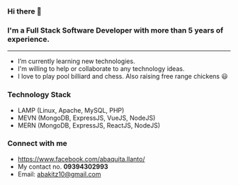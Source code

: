 ### Hi there 👋

### I'm a Full Stack Software Developer with more than 5 years of experience.

---
 
 - I’m currently learning new technologies.
 - I'm willing to help or collaborate to any technology ideas.
 - I love to play pool billiard and chess. Also raising free range chickens 😃


### Technology Stack

 - LAMP (Linux, Apache, MySQL, PHP)
 - MEVN (MongoDB, ExpressJS, VueJS, NodeJS)
 - MERN (MongoDB, ExpressJS, ReactJS, NodeJS)


### Connect with me

 - https://www.facebook.com/abaquita.llanto/
 - My contact no. **09394302993**
 - Email: abakitz10@gmail.com



<!--
**bas19/bas19** is a ✨ _special_ ✨ repository because its `README.md` (this file) appears on your GitHub profile.

Here are some ideas to get you started:

- 🔭 I’m currently working on ...
- 🌱 I’m currently learning ...
- 👯 I’m looking to collaborate on ...
- 🤔 I’m looking for help with ...
- 💬 Ask me about ...
- 📫 How to reach me: ...
- 😄 Pronouns: ...
- ⚡ Fun fact: ...
-->
